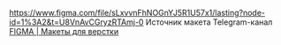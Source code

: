 https://www.figma.com/file/sLxvvnFhNOGnYJ5R1U57x1/lasting?node-id=1%3A2&t=U8VnAvCGryzRTAmj-0
Источник макета Telegram-канал [FIGMA | Макеты для верстки](https://t.me/+oXZSKMmXp6UyOGI6)